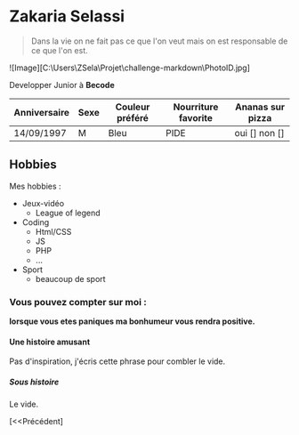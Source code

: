 # Zakaria Selassi  

> Dans la vie on ne fait pas ce que l'on veut mais on est responsable de ce que l'on est.

![Image][C:\Users\ZSela\Projet\challenge-markdown\PhotoID.jpg]

Developper Junior à **Becode**


| Anniversaire | Sexe | Couleur préféré | Nourriture favorite | Ananas sur pizza |
| ------------ | ---- | --------------- | ------------------- | ---------------- |
| 14/09/1997   |  M   |     Bleu        |      PIDE           |  oui [] non []   |


## Hobbies

Mes hobbies :  

* Jeux-vidéo 
  * League of legend
* Coding 
  * Html/CSS
  * JS
  * PHP
  * ...
* Sport
  * beaucoup de sport
### Vous pouvez compter sur moi :  

**lorsque vous etes paniques ma bonhumeur vous rendra positive.**  


#### Une histoire amusant  

Pas d'inspiration, j'écris cette phrase pour combler le vide.  


##### Sous histoire 

Le vide.  

[<<Précédent] 




